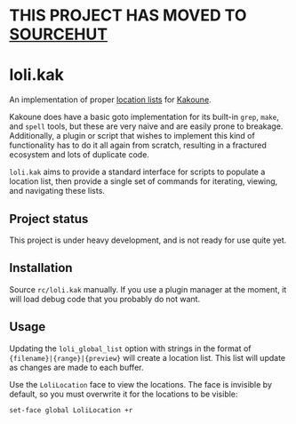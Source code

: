 # THIS PROJECT HAS MOVED TO [SOURCEHUT](https://git.sr.ht/~raiguard/loli.kak)

# loli.kak

An implementation of proper [location lists](http://vimdoc.sourceforge.net/htmldoc/quickfix.html) for [Kakoune](https://kakoune.org).

Kakoune does have a basic goto implementation for its built-in `grep`, `make`, and `spell` tools, but these are very naive and are easily prone to breakage. Additionally, a plugin or script that wishes to implement this kind of functionality has to do it all again from scratch, resulting in a fractured ecosystem and lots of duplicate code.

`loli.kak` aims to provide a standard interface for scripts to populate a location list, then provide a single set of commands for iterating, viewing, and navigating these lists.

## Project status

This project is under heavy development, and is not ready for use quite yet.

## Installation

Source `rc/loli.kak` manually. If you use a plugin manager at the moment, it will load debug code that you probably do not want.

## Usage

Updating the `loli_global_list` option with strings in the format of `{filename}|{range}|{preview}` will create a location list. This list will update as changes are made to each buffer.

Use the `LoliLocation` face to view the locations. The face is invisible by default, so you must overwrite it for the locations to be visible:

```kak
set-face global LoliLocation +r
```
